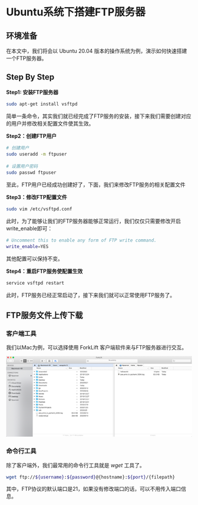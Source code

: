 # Ubuntu系统下搭建FTP服务器

## 环境准备

在本文中，我们将会以 Ubuntu 20.04 版本的操作系统为例，演示如何快速搭建一个FTP服务器。

## Step By Step

**Step1: 安装FTP服务器**

```bash
sudo apt-get install vsftpd
```

简单一条命令，其实我们就已经完成了FTP服务的安装，接下来我们需要创建对应的用户并修改相关配置文件使其生效。

**Step2：创建FTP用户**

```bash
# 创建用户
sudo useradd -m ftpuser

# 设置用户密码
sudo passwd ftpuser
```

至此，FTP用户已经成功创建好了，下面，我们来修改FTP服务的相关配置文件

**Step3：修改FTP配置文件**

```bash
sudo vim /etc/vsftpd.conf
```

此时，为了能够让我们的FTP服务器能够正常运行，我们仅仅只需要修改开启write_enable即可：

```bash
# Uncomment this to enable any form of FTP write command.
write_enable=YES
```

其他配置可以保持不变。

**Step4：重启FTP服务使配置生效**

```bash
service vsftpd restart
```

此时，FTP服务已经正常启动了，接下来我们就可以正常使用FTP服务了。

## FTP服务文件上传下载

### 客户端工具

我们以Mac为例，可以选择使用 ForkLift 客户端软件来与FTP服务器进行交互。

![ftp1](./picture/ftp1.png)

### 命令行工具

除了客户端外，我们最常用的命令行工具就是 *wget* 工具了。

```bash
wget ftp://${username}:${password}@{hostname}:${port}/{filepath}
```

其中，FTP协议的默认端口是21，如果没有修改端口的话，可以不用传入端口信息。
